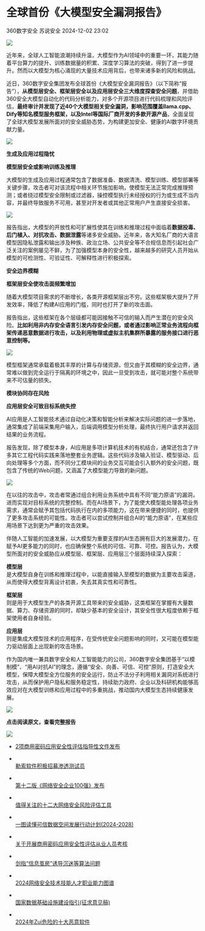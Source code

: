 #  全球首份《大模型安全漏洞报告》   
360数字安全  苏说安全   2024-12-02 23:02  
  
![](https://mmbiz.qpic.cn/mmbiz_gif/rhsQ9Zdul6ia8J72W1VEKKHgh8cyiagzoyyHN48oVlucmNj3PsLyQsZyuIyyVM73C6ntVGN0T9ouKyuOVeo1w7oA/640?wx_fmt=gif "")  
  
  
近年来，全球人工智能浪潮持续升温，大模型作为AI领域中的重要一环，其能力随着平台算力的提升、训练数据量的积累、深度学习算法的突破，得到了进一步提升。然而以大模型为核心涌现的大量技术应用背后，也带来诸多新的风险和挑战。  
  
近日，360数字安全集团发布全球首份《大模型安全漏洞报告》（以下简称“报告”），**从模型层安全、框架层安全以及应用层安全三大维度探查安全问题**，并借助360安全大模型自动化的代码分析能力，对多个开源项目进行代码梳理和风险评估，**最终审计并发现了近40个大模型相关安全漏洞，影响范围覆盖llama.cpp、Dify等知名模型服务框架，以及Intel等国际厂商开发的多款开源产品**，全面呈现了全球大模型发展所面对的安全威胁态势，为构建更加安全、健康的AI数字环境贡献力量。  
  
![](https://mmbiz.qpic.cn/sz_mmbiz_jpg/kBl5kX6f2oP7laVYGraBtPVvn6ugTP9pha4CEiaCicXgzRib5jB49wD1FTkAVdR217RR7Z8icBWdqEfufkVZVamjoA/640?wx_fmt=jpeg&from=appmsg "")  
  
**生成及应用过程隐忧**  
  
**模型层安全或影响训练及推理**  
  
大模型的生成及应用过程通常包含了数据准备、数据清洗、模型训练、模型部署等关键步骤，攻击者可对该流程中相关环节施加影响，使模型无法正常完成推理预测；或者绕过模型安全限制或过滤器，操控模型执行未经授权的行为或生成不当内容，并最终导致服务不可用，甚至对开发者或其他正常用户产生直接安全损害。  
  
![](https://mmbiz.qpic.cn/sz_mmbiz_png/kBl5kX6f2oP7laVYGraBtPVvn6ugTP9p8X0PxWwrBLBxOCnic3UJVbibwue6xVYWIduqqm6kDeT0ib6yuZtrhkljQ/640?wx_fmt=png&from=appmsg "")  
  
报告指出，大模型的开放性和可扩展性使其在训练和推理过程中面临着**数据投毒、后门植入、对抗攻击、数据泄露**等诸多安全威胁。近年来，各大知名厂商的大语言模型因隐私泄露和输出涉及种族、政治立场、公共安全等不合规信息而引起社会广泛关注的案例屡见不鲜，为了加强模型本身的安全性，越来越多的研究人员开始从模型的可检测性、可验证性、可解释性进行积极探索。  
  
**安全边界模糊**  
  
**框架层安全使攻击面频繁增加**  
  
随着大模型项目需求的不断增长，各类开源框架层出不穷。这些框架极大提升了开发效率，降低了构建AI应用的门槛，同时也打开了新的攻击面。  
  
报告指出，这些框架在各个层级都可能因接触不可信的输入而产生潜在的安全风险。**比如利用非内存安全语言引发内存安全问题，或者通过影响正常业务流程向框架传递恶意数据进行攻击，以及利用物理或虚拟主机集群所暴露的服务接口进行恶意控制等。**  
  
![](https://mmbiz.qpic.cn/sz_mmbiz_png/kBl5kX6f2oP7laVYGraBtPVvn6ugTP9pIIMWDE4C1lQOEdIglKRtNib9U8FUNicQbqmwCia25evteBPtW0bicWwxhg/640?wx_fmt=png&from=appmsg "")  
  
模型框架通常承载着极其丰厚的计算与存储资源，但又由于其模糊的安全边界，通常难以做到完全运行于隔离的环境之中，因此一旦受到攻击，就可能对整个系统带来不可估量的损失。  
  
**模块协同存在风险**  
  
**应用层安全可致目标系统失控**  
  
AI应用是人工智能技术通过自动化决策和智能分析来解决实际问题的进一步落地，通常集成了前端采集用户输入，后端调用模型分析处理，最终执行用户请求并返回结果的业务流程。  
  
报告发现，除了模型本身，AI应用是多项计算机技术的有机结合，通常还包含了许多其它工程代码实践来落地整套业务逻辑。这些代码涉及输入验证、模型驱动、后向处理等多个方面，而不同分工模块间的业务交互可能会引入额外的安全问题，既包含了传统的Web问题，又涵盖了大模型能力导致的新问题。  
  
![](https://mmbiz.qpic.cn/sz_mmbiz_png/kBl5kX6f2oP7laVYGraBtPVvn6ugTP9p0Dr3zvj6rKTtIiaG5jf4AlZNq3vkNZg51pSGUDHbetPxlZDDUjZ1ZEg/640?wx_fmt=png&from=appmsg "")  
  
在以往的攻击中，攻击者常通过组合利用业务系统中具有不同“能力原语”的漏洞，进而实现对目标系统的完整控制。而在AI场景下，为了能使大模型能处理各项业务需求，通常会赋予其包括代码执行在内的多项能力，这在带来便捷的同时，也提供了更多攻击系统的可能性。攻击者可以尝试控制并组合AI的“能力原语”，在某些应用场景下达到更为严重的攻击效果。  
  
伴随人工智能的加速发展，以大模型为重要支撑的AI生态拥有巨大的发展潜力，在赋予AI更多能力的同时，也应确保整个系统的可信、可靠、可控。报告认为，大模型所面对的安全威胁应从模型层、框架层、应用层三个层面持续深入探索：  
  
**模型层**  
是大模型自身在训练和推理过程中，以能直接输入至模型的数据为主要攻击渠道，从而使得大模型背离设计初衷，失去其真实性和可靠性。  
  
**框架层**  
则是用于大模型生产的各类开源工具带来的安全威胁，这类框架在掌握有大量数据、算力、存储资源的同时，却缺少基本的安全设计，其安全性很大程度依赖于框架使用者自身经验。  
  
**应用层**  
则是集成大模型技术的应用程序，在受传统安全问题影响的同时，又可能在模型能力驱动层面上出现新的攻击场景。  
  
作为国内唯一兼具数字安全和人工智能能力的公司，360数字安全集团基于“以模制模”、“用AI对抗AI”的理念，遵循“安全、向善、可信、可控”原则，打造安全大模型，保障大模型全方位服务的安全运行，防止不法分子利用相关漏洞对系统进行攻击，从而保护用户隐私和服务稳定性，持续助力政府、企业以及科研机构能够高效应对在大模型训练和应用过程中的多重挑战，推动国内大模型生态持续健康发展。  
  
![](https://mmbiz.qpic.cn/sz_mmbiz_png/kBl5kX6f2oP7laVYGraBtPVvn6ugTP9pzuhIfaQje6sFrKyrtcpmfm9lmIIxHWOV9X7002yxQpQTaG0OM1bonQ/640?wx_fmt=png&from=appmsg "")  
  
**点击阅读原文，查看完整报告**  
  
  
![](https://mmbiz.qpic.cn/mmbiz_gif/rhsQ9Zdul6h0zGyibPD97X56ABUAlsArHRLbGnO3850XHPCtWT95ka4saD6UibbwEsCs8iapW3At1yV4zWaHAw6ZA/640?wx_fmt=gif&wxfrom=5&wx_lazy=1&tp=webp "")  
  
- [2项商用密码应用安全性评估指导性文件发布](https://mp.weixin.qq.com/s?__biz=Mzg5OTg5OTI1NQ==&mid=2247489295&idx=1&sn=d6e51c9143ef8445baffee073272b335&scene=21#wechat_redirect)  
  
  
- [](https://mp.weixin.qq.com/s?__biz=Mzg5OTg5OTI1NQ==&mid=2247489287&idx=1&sn=28db99c59376040cb48de13b951d687f&scene=21#wechat_redirect)  
[勒索软件积极招募渗透测试员](https://mp.weixin.qq.com/s?__biz=Mzg5OTg5OTI1NQ==&mid=2247489287&idx=1&sn=28db99c59376040cb48de13b951d687f&scene=21#wechat_redirect)  
  
  
- [](https://mp.weixin.qq.com/s?__biz=Mzg5OTg5OTI1NQ==&mid=2247489286&idx=1&sn=cd29f811be798adf7527a8c478ee5598&scene=21#wechat_redirect)  
[第十二版《网络安全企业100强》发布](https://mp.weixin.qq.com/s?__biz=Mzg5OTg5OTI1NQ==&mid=2247489286&idx=1&sn=cd29f811be798adf7527a8c478ee5598&scene=21#wechat_redirect)  
  
  
- [](https://mp.weixin.qq.com/s?__biz=Mzg5OTg5OTI1NQ==&mid=2247489269&idx=1&sn=9a256a6da02befdec0b525bccc88160d&scene=21#wechat_redirect)  
[值得关注的十二大网络安全风险评估工具](https://mp.weixin.qq.com/s?__biz=Mzg5OTg5OTI1NQ==&mid=2247489269&idx=1&sn=9a256a6da02befdec0b525bccc88160d&scene=21#wechat_redirect)  
  
  
- [](https://mp.weixin.qq.com/s?__biz=Mzg5OTg5OTI1NQ==&mid=2247489258&idx=1&sn=046b7f121a8046008c6777bfd66b840e&scene=21#wechat_redirect)  
[一图读懂可信数据空间发展行动计划(2024-2028)](https://mp.weixin.qq.com/s?__biz=Mzg5OTg5OTI1NQ==&mid=2247489258&idx=1&sn=046b7f121a8046008c6777bfd66b840e&scene=21#wechat_redirect)  
  
  
- [](https://mp.weixin.qq.com/s?__biz=Mzg5OTg5OTI1NQ==&mid=2247489257&idx=1&sn=40a6dede7649d21f54b0a2d15e249a10&scene=21#wechat_redirect)  
[关于开展商用密码应用安全性评估从业人员考核](https://mp.weixin.qq.com/s?__biz=Mzg5OTg5OTI1NQ==&mid=2247489257&idx=1&sn=40a6dede7649d21f54b0a2d15e249a10&scene=21#wechat_redirect)  
  
  
- [](http://mp.weixin.qq.com/s?__biz=Mzg5OTg5OTI1NQ==&mid=2247489241&idx=1&sn=9a9a6bce9e9a4052263a7d479040fcec&chksm=c04d1cc1f73a95d7306be8ad0eec0017144d01725be427ded08fabf25b5078e64348c64a4531&scene=21#wechat_redirect)  
[剑指“信息茧房”诱导沉迷等算法问题](http://mp.weixin.qq.com/s?__biz=Mzg5OTg5OTI1NQ==&mid=2247489241&idx=1&sn=9a9a6bce9e9a4052263a7d479040fcec&chksm=c04d1cc1f73a95d7306be8ad0eec0017144d01725be427ded08fabf25b5078e64348c64a4531&scene=21#wechat_redirect)  
  
  
- [](http://mp.weixin.qq.com/s?__biz=Mzg5OTg5OTI1NQ==&mid=2247489233&idx=1&sn=6a052fecb5a2ca4493d1ad3b811b529f&chksm=c04d1cc9f73a95df78a5877c01bbb9ba0d1d37b18d99118e7e55278ab51ec67dbf521c152eba&scene=21#wechat_redirect)  
[2024网络安全技术技能人才职业能力图谱](http://mp.weixin.qq.com/s?__biz=Mzg5OTg5OTI1NQ==&mid=2247489233&idx=1&sn=6a052fecb5a2ca4493d1ad3b811b529f&chksm=c04d1cc9f73a95df78a5877c01bbb9ba0d1d37b18d99118e7e55278ab51ec67dbf521c152eba&scene=21#wechat_redirect)  
  
  
- [](http://mp.weixin.qq.com/s?__biz=Mzg5OTg5OTI1NQ==&mid=2247489229&idx=1&sn=7b314b133effb8fa696fcadd84c31893&chksm=c04d1cd5f73a95c33b5fb3adc19c76f6592d5e80b92697ed24e02341afde3eefecca036e6429&scene=21#wechat_redirect)  
[国家数据基础设施建设指引(征求意见稿)](http://mp.weixin.qq.com/s?__biz=Mzg5OTg5OTI1NQ==&mid=2247489229&idx=1&sn=7b314b133effb8fa696fcadd84c31893&chksm=c04d1cd5f73a95c33b5fb3adc19c76f6592d5e80b92697ed24e02341afde3eefecca036e6429&scene=21#wechat_redirect)  
  
  
- [](http://mp.weixin.qq.com/s?__biz=Mzg5OTg5OTI1NQ==&mid=2247489208&idx=1&sn=d93d46a5d38b11eafa6cc4b26b3ae107&chksm=c04d1ca0f73a95b674ce37da386859aefe7ad50153eadd37a7682f35cc6f07cc1f78c5604492&scene=21#wechat_redirect)  
[2024年Zui危险的十大恶意软件](http://mp.weixin.qq.com/s?__biz=Mzg5OTg5OTI1NQ==&mid=2247489208&idx=1&sn=d93d46a5d38b11eafa6cc4b26b3ae107&chksm=c04d1ca0f73a95b674ce37da386859aefe7ad50153eadd37a7682f35cc6f07cc1f78c5604492&scene=21#wechat_redirect)  
  
  
  
  
